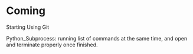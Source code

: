 # Coming
Starting Using Git

Python_Subprocess: running list of commands at the same time, and open and terminate properly once finished.
